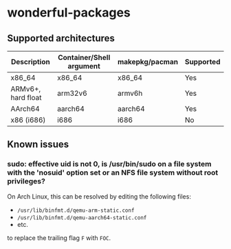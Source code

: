 # wonderful-packages

## Supported architectures

| Description | Container/Shell argument | makepkg/pacman | Supported |
| - | - | - | - |
| x86_64 | x86_64 | x86_64 | Yes |
| ARMv6+, hard float | arm32v6 | armv6h | Yes |
| AArch64 | aarch64 | aarch64 | Yes |
| x86 (i686) | i686 | i686 | No |

## Known issues

### sudo: effective uid is not 0, is /usr/bin/sudo on a file system with the 'nosuid' option set or an NFS file system without root privileges?

On Arch Linux, this can be resolved by editing the following files:

 * `/usr/lib/binfmt.d/qemu-arm-static.conf`
 * `/usr/lib/binfmt.d/qemu-aarch64-static.conf`
 * etc.

to replace the trailing flag `F` with `FOC`.
